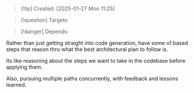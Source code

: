 
>[!tip] Created: [2025-01-27 Mon 11:25]

>[!question] Targets: 

>[!danger] Depends: 

Rather than just getting straight into code generation, have some o1 based steps that reason thru what the best architectural plan to follow is.

Its like reasoning about the steps we want to take in the codebase before applying them.

Also, pursuing multiple paths concurrently, with feedback and lessons learned.